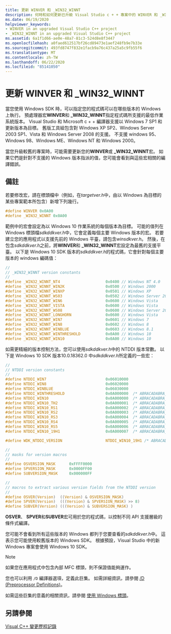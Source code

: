 ```yaml
---
title: 更新 WINVER 和 _WIN32_WINNT
description: 何時和如何更新已升級 Visual Studio c + + 專案中的 WINVER 和 _WIN32_WINNT 宏。
ms.date: 06/19/2020
helpviewer_keywords:
- WINVER in an upgraded Visual Studio C++ project
- _WIN32_WINNT in an upgraded Visual Studio C++ project
ms.assetid: 6a1f1d66-ae0e-48a7-81c3-524d8e8f3447
ms.openlocfilehash: a0faed612517bf26cd89473e1aef248fb9e7b33e
ms.sourcegitcommit: 493fd8747f832e1facb9a76c437a25a5c9fb55f6
ms.translationtype: MT
ms.contentlocale: zh-TW
ms.lasthandoff: 06/22/2020
ms.locfileid: "85141050"
---
```

# <a name="update-winver-and-_win32_winnt"></a>更新 WINVER 和 _WIN32_WINNT

當您使用 Windows SDK 時，可以指定您的程式碼可以在哪些版本的 Windows 上執行。 預處理器宏**WINVER**和 **_WIN32_WINNT**指定程式碼所支援的最低作業系統版本。 Visual Studio 和 Microsoft c + + 編譯器支援以 Windows 7 SP1 和更新版本為目標。 舊版工具組包含對 Windows XP SP2、Windows Server 2003 SP1、Vista 和 Windows Server 2008 的支援。 不支援 windows 95、Windows 98、Windows ME、Windows NT 和 Windows 2000。

當您升級較舊的專案時，可能需要更新您的**WINVER**或 **_WIN32_WINNT**宏。 如果它們是針對不支援的 Windows 版本指派的值，您可能會看到與這些宏相關的編譯錯誤。

## <a name="remarks"></a>備註

若要修改宏，請在標頭檔中（例如，在*targetver.h*中，由以 Windows 為目標的某些專案範本所包含）新增下列幾行。

```C
#define WINVER 0x0A00
#define _WIN32_WINNT 0x0A00
```

範例中的宏會設定為以 Windows 10 作業系統的每個版本為目標。 可能的值列在 Windows 標頭檔*sdkddkver.h*中，它會定義每個主要 Windows 版本的宏。 若要建立您的應用程式以支援先前的 Windows 平臺，請包含*winsdkver.h*。 然後，在包含*sdkddkver.h*之前，將**WINVER**和 **_WIN32_WINNT**宏設定為最舊的支援平臺。 以下是 Windows 10 SDK 版本的*sdkddkver.h*的程式碼，它會針對每個主要版本的 windows 編碼值：

```C
//
// _WIN32_WINNT version constants
//
#define _WIN32_WINNT_NT4                    0x0400 // Windows NT 4.0
#define _WIN32_WINNT_WIN2K                  0x0500 // Windows 2000
#define _WIN32_WINNT_WINXP                  0x0501 // Windows XP
#define _WIN32_WINNT_WS03                   0x0502 // Windows Server 2003
#define _WIN32_WINNT_WIN6                   0x0600 // Windows Vista
#define _WIN32_WINNT_VISTA                  0x0600 // Windows Vista
#define _WIN32_WINNT_WS08                   0x0600 // Windows Server 2008
#define _WIN32_WINNT_LONGHORN               0x0600 // Windows Vista
#define _WIN32_WINNT_WIN7                   0x0601 // Windows 7
#define _WIN32_WINNT_WIN8                   0x0602 // Windows 8
#define _WIN32_WINNT_WINBLUE                0x0603 // Windows 8.1
#define _WIN32_WINNT_WINTHRESHOLD           0x0A00 // Windows 10
#define _WIN32_WINNT_WIN10                  0x0A00 // Windows 10
```

如需更精細的版本控制方法，您可以使用*sdkddkver.h*中的 NTDDI 版本常數。 以下是 Windows 10 SDK 版本10.0.18362.0 中*sdkddkver.h*所定義的一些宏：

```C
//
// NTDDI version constants
//
#define NTDDI_WIN7                          0x06010000
#define NTDDI_WIN8                          0x06020000
#define NTDDI_WINBLUE                       0x06030000
#define NTDDI_WINTHRESHOLD                  0x0A000000  /* ABRACADABRA_THRESHOLD */
#define NTDDI_WIN10                         0x0A000000  /* ABRACADABRA_THRESHOLD */
#define NTDDI_WIN10_TH2                     0x0A000001  /* ABRACADABRA_WIN10_TH2 */
#define NTDDI_WIN10_RS1                     0x0A000002  /* ABRACADABRA_WIN10_RS1 */
#define NTDDI_WIN10_RS2                     0x0A000003  /* ABRACADABRA_WIN10_RS2 */
#define NTDDI_WIN10_RS3                     0x0A000004  /* ABRACADABRA_WIN10_RS3 */
#define NTDDI_WIN10_RS4                     0x0A000005  /* ABRACADABRA_WIN10_RS4 */
#define NTDDI_WIN10_RS5                     0x0A000006  /* ABRACADABRA_WIN10_RS5 */
#define NTDDI_WIN10_19H1                    0x0A000007  /* ABRACADABRA_WIN10_19H1*/

#define WDK_NTDDI_VERSION                   NTDDI_WIN10_19H1 /* ABRACADABRA_WIN10_19H1 */

//
// masks for version macros
//
#define OSVERSION_MASK      0xFFFF0000
#define SPVERSION_MASK      0x0000FF00
#define SUBVERSION_MASK     0x000000FF

//
// macros to extract various version fields from the NTDDI version
//
#define OSVER(Version)  ((Version) & OSVERSION_MASK)
#define SPVER(Version)  (((Version) & SPVERSION_MASK) >> 8)
#define SUBVER(Version) (((Version) & SUBVERSION_MASK) )
```

**OSVER**、 **SPVER**和**SUBVER**宏可用於您的程式碼，以控制不同 API 支援層級的條件式編譯。

您可能不會看到所有這些版本的 Windows 都列于您要查看的*sdkddkver.h*中。 這表示您可能使用較舊版本的 Windows SDK。 根據預設，Visual Studio 中的新 Windows 專案會使用 Windows 10 SDK。

> [!NOTE]
> 如果您在應用程式中包含內部 MFC 標頭，則不保證值能夠運作。

您也可以利用 `/D` 編譯器選項，定義此巨集。 如需詳細資訊，請參閱 [/D (Preprocessor Definitions)](../build/reference/d-preprocessor-definitions.md)。

如需這些巨集的意義的相關資訊，請參閱 [使用 Windows 標頭](/windows/win32/WinProg/using-the-windows-headers)。

## <a name="see-also"></a>另請參閱

[Visual C++ 變更歷程記錄](../porting/visual-cpp-change-history-2003-2015.md)
